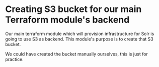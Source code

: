 # Creating S3 bucket for our main Terraform module's backend

Our main terraform module which will provision infrastructure for Solr is going to use S3 as backend. This module's purpose is to create that S3 bucket.

We could have created the bucket manually ourselves, this is just for practice.